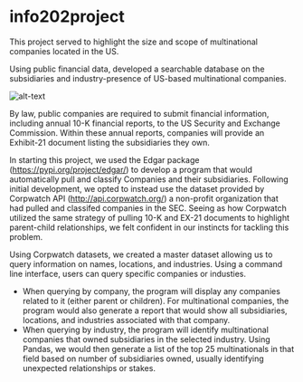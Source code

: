 # info202project

This project served to highlight the size and scope of multinational companies located in the US.

Using public financial data, developed a searchable database on the subsidiaries and industry-presence of US-based multinational companies.

![alt-text](http://www.convergencealimentaire.info/map.jpg)

By law, public companies are required to submit financial information, including annual 10-K financial reports, to the US Security and Exchange Commission. Within these annual reports, companies will provide an Exhibit-21 document listing the subsidiaries they own. 

In starting this project, we used the Edgar package (https://pypi.org/project/edgar/) to develop a program that would automatically pull and classify Companies and their subsidiaries. Following initial development, we opted to instead use the dataset provided by Corpwatch API (http://api.corpwatch.org/) a non-profit organization that had pulled and classifed companies in the SEC. Seeing as how Corpwatch utilized the same strategy of pulling 10-K and EX-21 documents to highlight parent-child relationships, we felt confident in our instincts for tackling this problem.

Using Corpwatch datasets, we created a master dataset allowing us to query information on names, locations, and industries. Using a command line interface, users can query specific companies or industies. 
- When querying by company, the program will display any companies related to it (either parent or children). For multinational companies, the program would also generate a report that would show all subsidiaries, locations, and industries associated with that company. 
- When querying by industry, the program will identify multinational companies that owned subsidiaries in the selected industry. Using Pandas, we would then generate a list of the top 25 multinationals in that field based on number of subsidiaries owned, usually identifying unexpected relationships or stakes. 
